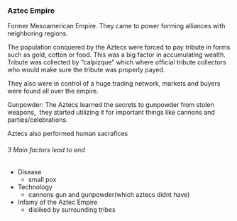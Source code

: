 ### Aztec Empire

Former Mesoamerican Empire. They came to power forming alliances with neighboring regions.

The population conquered by the Aztecs were forced to pay tribute in forms such as gold, cotton or food. This was a big factor in accumulating wealth. Tribute was collected by “calpizque” which where official tribute collectors who would make sure the tribute was properly payed.

They also were in control of a huge trading network, markets and buyers were found all over the empire.

Gunpowder: The Aztecs learned the secrets to gunpowder from stolen weapons,  they started utilizing it for important things like cannons and parties/celebrations.

Aztecs also performed human sacrafices

###### 3 Main factors lead to end
* Disease
	* small pox
* Technology
	* cannons gun and gunpowder(which aztecs didnt have)
* Infamy of the Aztec Empire
	* disliked by surrounding tribes